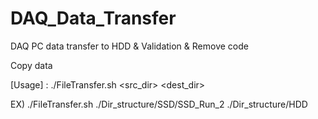 # DAQ_Data_Transfer
DAQ PC data transfer to HDD &amp; Validation &amp; Remove code

Copy data
  
  [Usage] : ./FileTransfer.sh <src_dir> <dest_dir>
  
  EX) ./FileTransfer.sh ./Dir_structure/SSD/SSD_Run_2 ./Dir_structure/HDD
